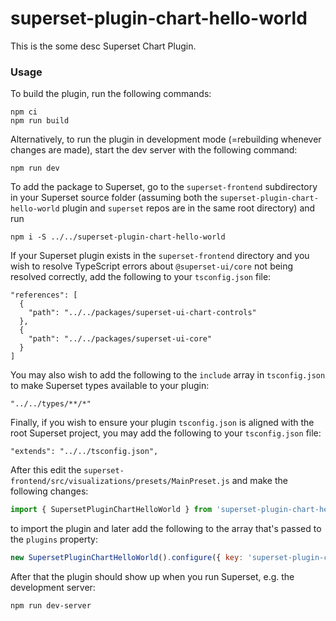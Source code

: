 # superset-plugin-chart-hello-world

This is the some desc Superset Chart Plugin.

### Usage

To build the plugin, run the following commands:

```
npm ci
npm run build
```

Alternatively, to run the plugin in development mode (=rebuilding whenever changes are made), start the dev server with the following command:

```
npm run dev
```

To add the package to Superset, go to the `superset-frontend` subdirectory in your Superset source folder (assuming both the `superset-plugin-chart-hello-world` plugin and `superset` repos are in the same root directory) and run
```
npm i -S ../../superset-plugin-chart-hello-world
```

If your Superset plugin exists in the `superset-frontend` directory and you wish to resolve TypeScript errors about `@superset-ui/core` not being resolved correctly, add the following to your `tsconfig.json` file:

```
"references": [
  {
    "path": "../../packages/superset-ui-chart-controls"
  },
  {
    "path": "../../packages/superset-ui-core"
  }
]
```

You may also wish to add the following to the `include` array in `tsconfig.json` to make Superset types available to your plugin:

```
"../../types/**/*"
```

Finally, if you wish to ensure your plugin `tsconfig.json` is aligned with the root Superset project, you may add the following to your `tsconfig.json` file:

```
"extends": "../../tsconfig.json",
```

After this edit the `superset-frontend/src/visualizations/presets/MainPreset.js` and make the following changes:

```js
import { SupersetPluginChartHelloWorld } from 'superset-plugin-chart-hello-world';
```

to import the plugin and later add the following to the array that's passed to the `plugins` property:
```js
new SupersetPluginChartHelloWorld().configure({ key: 'superset-plugin-chart-hello-world' }),
```

After that the plugin should show up when you run Superset, e.g. the development server:

```
npm run dev-server
```
